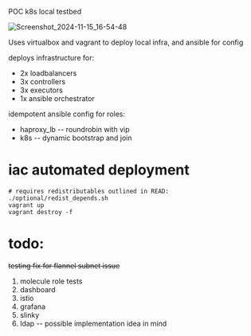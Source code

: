 POC k8s local testbed

![Screenshot_2024-11-15_16-54-48](https://github.com/user-attachments/assets/bbc6ee94-f2da-4781-8c27-90b711c91dc4)

Uses virtualbox and vagrant to deploy local infra, and ansible for config 

deploys infrastructure for:
- 2x loadbalancers
- 3x controllers
- 3x executors
- 1x ansible orchestrator

idempotent ansible config for roles:
- haproxy_lb -- roundrobin with vip
- k8s -- dynamic bootstrap and join

# iac automated deployment
```
# requires redistributables outlined in READ: ./optional/redist_depends.sh
vagrant up
vagrant destroy -f
```

# todo:
~~testing fix for flannel subnet issue~~
1) molecule role tests
2) dashboard
3) istio
4) grafana
5) slinky
6) ldap -- possible implementation idea in mind
